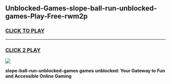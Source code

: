 
## Unblocked-Games-slope-ball-run-unblocked-games-Play-Free-rwm2p
<h3>
<a href="https://premium76.site?title=slope-ball-run-unblocked-games&ref=09A">CLICK TO PLAY</a></h3>
<hr>

<h3>
<a href="https://premium76.site?title=slope-ball-run-unblocked-games&ref=09A">CLICK 2 PLAY</a>
  
</h3>

<a href="https://premium76.site?title=slope-ball-run-unblocked-games&ref=09A"><img src="https://clearcache.store/games.png"></a>


**slope-ball-run-unblocked-games games unblocked: Your Gateway to Fun and Accessible Online Gaming**

